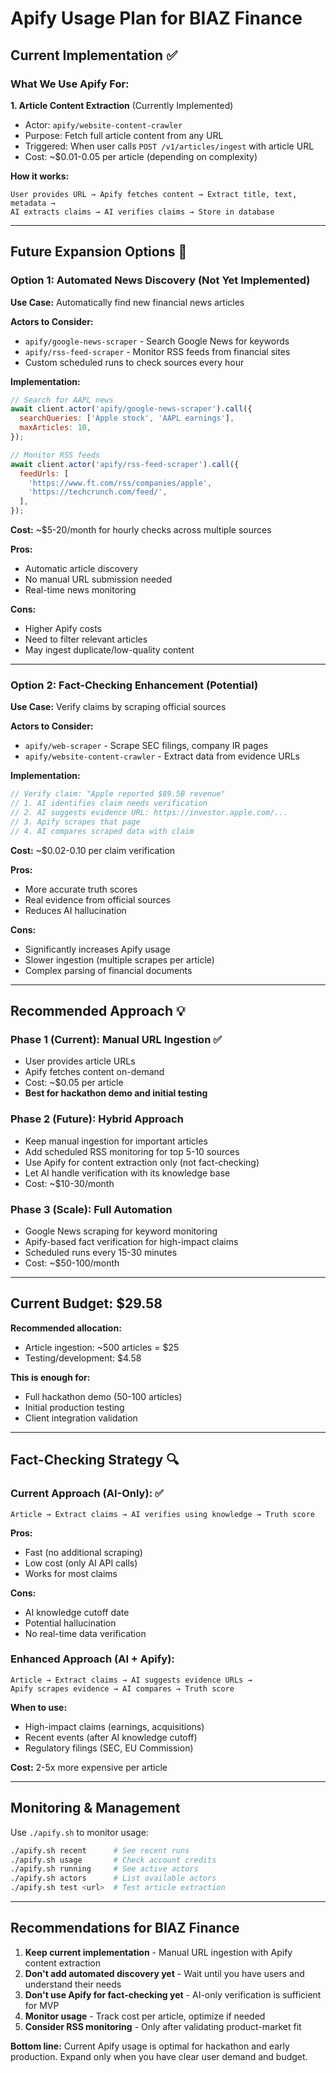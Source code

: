 # Apify Usage Plan for BIAZ Finance

## Current Implementation ✅

### What We Use Apify For:

**1. Article Content Extraction** (Currently Implemented)
- Actor: `apify/website-content-crawler`
- Purpose: Fetch full article content from any URL
- Triggered: When user calls `POST /v1/articles/ingest` with article URL
- Cost: ~$0.01-0.05 per article (depending on complexity)

**How it works:**
```
User provides URL → Apify fetches content → Extract title, text, metadata → 
AI extracts claims → AI verifies claims → Store in database
```

---

## Future Expansion Options 🚀

### Option 1: Automated News Discovery (Not Yet Implemented)

**Use Case:** Automatically find new financial news articles

**Actors to Consider:**
- `apify/google-news-scraper` - Search Google News for keywords
- `apify/rss-feed-scraper` - Monitor RSS feeds from financial sites
- Custom scheduled runs to check sources every hour

**Implementation:**
```javascript
// Search for AAPL news
await client.actor('apify/google-news-scraper').call({
  searchQueries: ['Apple stock', 'AAPL earnings'],
  maxArticles: 10,
});

// Monitor RSS feeds
await client.actor('apify/rss-feed-scraper').call({
  feedUrls: [
    'https://www.ft.com/rss/companies/apple',
    'https://techcrunch.com/feed/',
  ],
});
```

**Cost:** ~$5-20/month for hourly checks across multiple sources

**Pros:**
- Automatic article discovery
- No manual URL submission needed
- Real-time news monitoring

**Cons:**
- Higher Apify costs
- Need to filter relevant articles
- May ingest duplicate/low-quality content

---

### Option 2: Fact-Checking Enhancement (Potential)

**Use Case:** Verify claims by scraping official sources

**Actors to Consider:**
- `apify/web-scraper` - Scrape SEC filings, company IR pages
- `apify/website-content-crawler` - Extract data from evidence URLs

**Implementation:**
```javascript
// Verify claim: "Apple reported $89.5B revenue"
// 1. AI identifies claim needs verification
// 2. AI suggests evidence URL: https://investor.apple.com/...
// 3. Apify scrapes that page
// 4. AI compares scraped data with claim
```

**Cost:** ~$0.02-0.10 per claim verification

**Pros:**
- More accurate truth scores
- Real evidence from official sources
- Reduces AI hallucination

**Cons:**
- Significantly increases Apify usage
- Slower ingestion (multiple scrapes per article)
- Complex parsing of financial documents

---

## Recommended Approach 💡

### Phase 1 (Current): Manual URL Ingestion ✅
- User provides article URLs
- Apify fetches content on-demand
- Cost: ~$0.05 per article
- **Best for hackathon demo and initial testing**

### Phase 2 (Future): Hybrid Approach
- Keep manual ingestion for important articles
- Add scheduled RSS monitoring for top 5-10 sources
- Use Apify for content extraction only (not fact-checking)
- Let AI handle verification with its knowledge base
- Cost: ~$10-30/month

### Phase 3 (Scale): Full Automation
- Google News scraping for keyword monitoring
- Apify-based fact verification for high-impact claims
- Scheduled runs every 15-30 minutes
- Cost: ~$50-100/month

---

## Current Budget: $29.58

**Recommended allocation:**
- Article ingestion: ~500 articles = $25
- Testing/development: $4.58

**This is enough for:**
- Full hackathon demo (50-100 articles)
- Initial production testing
- Client integration validation

---

## Fact-Checking Strategy 🔍

### Current Approach (AI-Only): ✅
```
Article → Extract claims → AI verifies using knowledge → Truth score
```

**Pros:**
- Fast (no additional scraping)
- Low cost (only AI API calls)
- Works for most claims

**Cons:**
- AI knowledge cutoff date
- Potential hallucination
- No real-time data verification

### Enhanced Approach (AI + Apify):
```
Article → Extract claims → AI suggests evidence URLs → 
Apify scrapes evidence → AI compares → Truth score
```

**When to use:**
- High-impact claims (earnings, acquisitions)
- Recent events (after AI knowledge cutoff)
- Regulatory filings (SEC, EU Commission)

**Cost:** 2-5x more expensive per article

---

## Monitoring & Management

Use `./apify.sh` to monitor usage:

```bash
./apify.sh recent      # See recent runs
./apify.sh usage       # Check account credits
./apify.sh running     # See active actors
./apify.sh actors      # List available actors
./apify.sh test <url>  # Test article extraction
```

---

## Recommendations for BIAZ Finance

1. **Keep current implementation** - Manual URL ingestion with Apify content extraction
2. **Don't add automated discovery yet** - Wait until you have users and understand their needs
3. **Don't use Apify for fact-checking yet** - AI-only verification is sufficient for MVP
4. **Monitor usage** - Track cost per article, optimize if needed
5. **Consider RSS monitoring** - Only after validating product-market fit

**Bottom line:** Current Apify usage is optimal for hackathon and early production. Expand only when you have clear user demand and budget.
